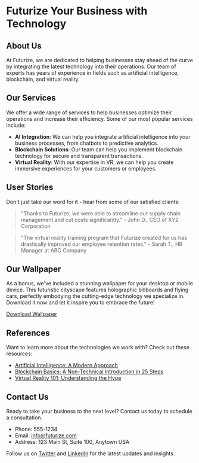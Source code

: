 <!--font:Inter-->

# Futurize Your Business with Technology

## About Us

At Futurize, we are dedicated to helping businesses stay ahead of the curve by integrating the latest technology into their operations. Our team of experts has years of experience in fields such as artificial intelligence, blockchain, and virtual reality.

## Our Services

We offer a wide range of services to help businesses optimize their operations and increase their efficiency. Some of our most popular services include:

- **AI Integration**: We can help you integrate artificial intelligence into your business processes, from chatbots to predictive analytics.
- **Blockchain Solutions**: Our team can help you implement blockchain technology for secure and transparent transactions.
- **Virtual Reality**: With our expertise in VR, we can help you create immersive experiences for your customers or employees.

## User Stories

Don't just take our word for it - hear from some of our satisfied clients:

> "Thanks to Futurize, we were able to streamline our supply chain management and cut costs significantly." - John D., CEO of XYZ Corporation

> "The virtual reality training program that Futurize created for us has drastically improved our employee retention rates." - Sarah T., HR Manager at ABC Company

## Our Wallpaper

As a bonus, we've included a stunning wallpaper for your desktop or mobile device. This futuristic cityscape features holographic billboards and flying cars, perfectly embodying the cutting-edge technology we specialize in. Download it now and let it inspire you to embrace the future!

[Download Wallpaper](#)

## References

Want to learn more about the technologies we work with? Check out these resources:

- [Artificial Intelligence: A Modern Approach](#)
- [Blockchain Basics: A Non-Technical Introduction in 25 Steps](#)
- [Virtual Reality 101: Understanding the Hype](#)

## Contact Us

Ready to take your business to the next level? Contact us today to schedule a consultation.

- Phone: 555-1234
- Email: info@futurize.com
- Address: 123 Main St, Suite 100, Anytown USA

Follow us on [Twitter](#) and [LinkedIn](#) for the latest updates and insights.

<!--

Write me content for website with wallpaper which alt text is:

"A futuristic cityscape with holographic billboards and flying cars"

The name/title of the page should not be 1:1 copy of the alt text but rather a real content of the website which is using this wallpaper.

- Use markdown format 
- Start with heading
- Heading should be short and concise
- The content should look like a real website 
- The website should not be about the wallpaper, wallpaper is just a related background
- Heading should be contain work "wallpaper" or "background"
- Include real sections like references, contact, user stories, etc. use things relevant to the page purpose.
- Feel free to use structure like headings, bullets, numbering, blockquotes, paragraphs, horizontal lines, etc.
- You can use formatting like bold or _italic_
- You can include UTF-8 emojis
- Links should be only #hash anchors (and you can refer to the document itself)
- Do not include images


---


# Welcome to Futurize - Transform Your Business with Cutting-Edge Technology

## About Us

At Futurize, we are dedicated to helping businesses stay ahead of the curve by integrating the latest technology into their operations. Our team of experts has years of experience in fields such as artificial intelligence, blockchain, and virtual reality.

## Our Services

We offer a wide range of services to help businesses optimize their operations and increase their efficiency. Some of our most popular services include:

- **AI Integration**: We can help you integrate artificial intelligence into your business processes, from chatbots to predictive analytics.
- **Blockchain Solutions**: Our team can help you implement blockchain technology for secure and transparent transactions.
- **Virtual Reality**: With our expertise in VR, we can help you create immersive experiences for your customers or employees.

## User Stories

Don't just take our word for it - hear from some of our satisfied clients:

> "Thanks to Futurize, we were able to streamline our supply chain management and cut costs significantly." - John D., CEO of XYZ Corporation

> "The virtual reality training program that Futurize created for us has drastically improved our employee retention rates." - Sarah T., HR Manager at ABC Company

## Our Wallpaper

As a bonus, we've included a stunning wallpaper for your desktop or mobile device. This futuristic cityscape features holographic billboards and flying cars, perfectly embodying the cutting-edge technology we specialize in. Download it now and let it inspire you to embrace the future!

[Download Wallpaper](#)

## References

Want to learn more about the technologies we work with? Check out these resources:

- [Artificial Intelligence: A Modern Approach](#)
- [Blockchain Basics: A Non-Technical Introduction in 25 Steps](#)
- [Virtual Reality 101: Understanding the Hype](#)

## Contact Us

Ready to take your business to the next level? Contact us today to schedule a consultation.

- Phone: 555-1234
- Email: info@futurize.com
- Address: 123 Main St, Suite 100, Anytown USA

Follow us on [Twitter](#) and [LinkedIn](#) for the latest updates and insights.


---


Write me a Google font which is best fitting for the website.

Pick from the list:
- Montserrat
- Raleway
- Orbitron
- IBM Plex Sans
- Poppins
- Open Sans
- Cabin
- Cinzel
- Lobster
- Creepster
- Cinzel Decorative
- Barlow Condensed
- Playfair Display
- Roboto
- Exo 2
- Cormorant Garamond
- Futura
- Inter
- Dancing Script
- Great Vibes
- Lato
- Alegreya


Write just the font name nothing else.


---


Inter

-->
